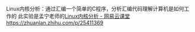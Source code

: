 


Linux内核分析：通过汇编一个简单的C程序，分析汇编代码理解计算机是如何工作的
此实验是孟宁老师的[Linux内核分析 - 网易云课堂](http://link.zhihu.com/?target=http%3A//mooc.study.163.com/course/USTC-1000029000%23/info)https://zhuanlan.zhihu.com/p/25411369






























